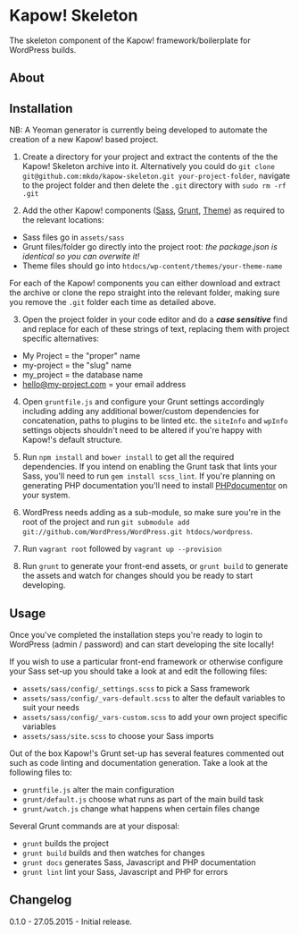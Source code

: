# Kapow! Skeleton

The skeleton component of the Kapow! framework/boilerplate for WordPress builds.

## About



## Installation

NB: A Yeoman generator is currently being developed to automate the creation of a new Kapow! based project.

1) Create a directory for your project and extract the contents of the the Kapow! Skeleton archive into it. Alternatively you could do `git clone git@github.com:mkdo/kapow-skeleton.git your-project-folder`, navigate to the project folder and then delete the `.git` directory with `sudo rm -rf .git`

2) Add the other Kapow! components ([Sass](https://github.com/mkdo/kapow-sass), [Grunt](https://github.com/mkdo/kapow-grunt), [Theme](https://github.com/mkdo/kapow-theme)) as required to the relevant locations:

- Sass files go in `assets/sass`
- Grunt files/folder go directly into the project root: *the package.json is identical so you can overwite it!*
- Theme files should go into `htdocs/wp-content/themes/your-theme-name`

For each of the Kapow! components you can either download and extract the archive or clone the repo straight into the relevant folder, making sure you remove the `.git` folder each time as detailed above.

3) Open the project folder in your code editor and do a ***case sensitive*** find and replace for each of these strings of text, replacing them with project specific alternatives:

- My Project = the "proper" name 
- my-project = the "slug" name
- my_project = the database name 
- hello@my-project.com = your email address

4) Open `gruntfile.js` and configure your Grunt settings accordingly including adding any additional bower/custom dependencies for concatenation, paths to plugins to be linted etc. the `siteInfo` and `wpInfo` settings objects shouldn't need to be altered if you're happy with Kapow!'s default structure.

5) Run `npm install` and `bower install` to get all the required dependencies. If you intend on enabling the Grunt task that lints your Sass, you'll need to run `gem install scss_lint`. If you're planning on generating PHP documentation you'll need to install [PHPdocumentor](http://www.phpdoc.org/docs/latest/getting-started/installing.html) on your system.

6) WordPress needs adding as a sub-module, so make sure you're in the root of the project and run `git submodule add git://github.com/WordPress/WordPress.git htdocs/wordpress`. 

7) Run `vagrant root` followed by `vagrant up --provision`

8) Run `grunt` to generate your front-end assets, or `grunt build` to generate the assets and watch for changes should you be ready to start developing.

## Usage

Once you've completed the installation steps you're ready to login to WordPress (admin / password) and can start developing the site locally!

If you wish to use a particular front-end framework or otherwise configure your Sass set-up you should take a look at and edit the following files:

- `assets/sass/config/_settings.scss` to pick a Sass framework
- `assets/sass/config/_vars-default.scss` to alter the default variables to suit your needs
- `assets/sass/config/_vars-custom.scss` to add your own project specific variables
- `assets/sass/site.scss` to choose your Sass imports

Out of the box Kapow!'s Grunt set-up has several features commented out such as code linting and documentation generation. Take a look at the following files to:

- `gruntfile.js` alter the main configuration
- `grunt/default.js` choose what runs as part of the main build task
- `grunt/watch.js` change what happens when certain files change

Several Grunt commands are at your disposal:

- `grunt` builds the project
- `grunt build` builds and then watches for changes
- `grunt docs` generates Sass, Javascript and PHP documentation
- `grunt lint` lint your Sass, Javascript and PHP for errors

## Changelog

0.1.0 - 27.05.2015 - Initial release.
